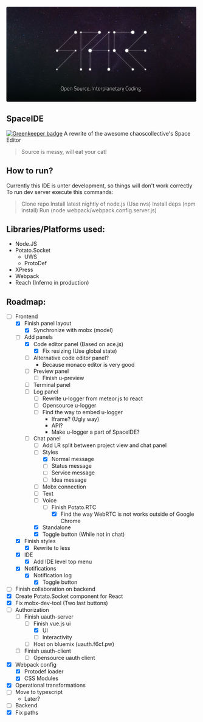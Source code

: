 ![SpaceIDE Logo](./frontend/assets/images/OS_IP_C.png) 

SpaceIDE
--------

[![Greenkeeper badge](https://badges.greenkeeper.io/Creeplays/SpaceIDE.svg)](https://greenkeeper.io/)
A rewrite of the awesome chaoscollective's Space Editor
> Source is messy, will eat your cat!

How to run?
-----------
Currently this IDE is unter development, so things will don't work correctly
To run dev server execute this commands:
> Clone repo
> Install latest nightly of node.js (Use nvs)
> Install deps (npm install)
> Run (node webpack/webpack.config.server.js)

Libraries/Platforms used:
-------------------------
 - Node.JS
 - Potato.Socket
    - UWS
    - ProtoDef
 - XPress
 - Webpack
 - Reach (Inferno in production)
 

Roadmap:
--------
 - [ ] Frontend
     - [X] Finish panel layout
        - [X] Synchronize with mobx (model)
     - [ ] Add panels
        - [X] Code editor panel (Based on ace.js)
            - [X] Fix resizing (Use global state)
        - [ ] Alternative code editor panel?
            - Because monaco editor is very good
        - [ ] Preview panel 
            - [ ] Finish u-preview
        - [ ] Terminal panel
        - [ ] Log panel
            - [ ] Rewrite u-logger from meteor.js to react
            - [ ] Opensource u-logger
            - [ ] Find the way to embed u-logger
                - Iframe? (Ugly way)
                - API?
                - Make u-logger a part of SpaceIDE?
        - [ ] Chat panel
            - [ ] Add LR split between project view and chat panel
            - [ ] Styles
                - [X] Normal message
                - [ ] Status message
                - [ ] Service message
                - [ ] Idea message
            - [ ] Mobx connection
            - [ ] Text
            - [ ] Voice
                - [ ] Finish Potato.RTC
                    - [X] Find the way WebRTC is not works outside of Google Chrome
            - [X] Standalone
            - [X] Toggle button (While not in chat)
     - [X] Finish styles
        - [X] Rewrite to less
     - [X] IDE
        - [X] Add IDE level top menu
     - [X] Notifications
        - [X] Notification log
            - [X] Toggle button
 - [ ] Finish collaboration on backend 
 - [X] Create Potato.Socket component for React
 - [X] Fix mobx-dev-tool (Two last buttons)
 - [ ] Authorization
    - [ ] Finish uauth-server
        - [ ] Finish vue.js ui
            - [X] UI
            - [ ] Interactivity
        - [ ] Host on bluemix (uauth.f6cf.pw)
    - [ ] Finish uauth-client
        - [ ] Opensource uauth client
 - [X] Webpack config
    - [X] Protodef loader
    - [X] CSS Modules
 - [X] Operational transformations
 - [ ] Move to typescript
    - Later?
 - [ ] Backend
 - [X] Fix paths